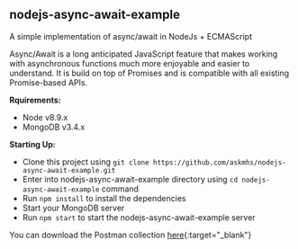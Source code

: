 **<h2>nodejs-async-await-example</h2>**

A simple implementation of async/await in NodeJs + ECMAScript

Async/Await is a long anticipated JavaScript feature that makes working with asynchronous functions much more enjoyable and easier to understand. It is build on top of Promises and is compatible with all existing Promise-based APIs.


**Rquirements:**
- Node v8.9.x
- MongoDB v3.4.x

**Starting Up:**
- Clone this project using `git clone https://github.com/askmhs/nodejs-async-await-example.git`
- Enter into nodejs-async-await-example directory using `cd nodejs-async-await-example` command
- Run `npm install` to install the dependencies
- Start your MongoDB server
- Run `npm start` to start the nodejs-async-await-example server

You can download the Postman collection [here](http://skamaker.com/iu2){:target="_blank"}